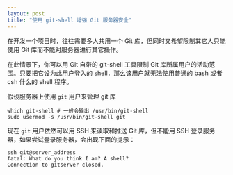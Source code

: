 ```yaml
---
layout: post
title: "使用 git-shell 增强 Git 服务器安全"
---
```


在开发一个项目时，往往需要多人共用一个 Git 库，但同时又希望限制其它人只能使用 Git 库而不能对服务器进行其它操作。

在此情景下，你可以用 Git 自带的 git-shell 工具限制 Git 库所属用户的活动范围。只要把它设为此用户登入的 shell，那么该用户就无法使用普通的 bash 或者 csh 什么的 shell 程序。

假设服务器上使用 `git` 用户来管理 git 库

    which git-shell # 一般会输出 /usr/bin/git-shell
    sudo usermod -s /usr/bin/git-shell git

现在 `git` 用户依然可以用 SSH 来读取和推送 Git 库，但不能用 SSH 登录服务器，如果尝试登录服务器，会出现下面的提示：

    ssh git@server_address
    fatal: What do you think I am? A shell?
    Connection to gitserver closed.
